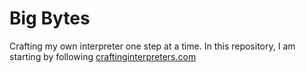 # Big Bytes
Crafting my own interpreter one step at a time. In this repository, I am starting by following [craftinginterpreters.com]()
